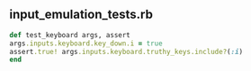 
  ## input_emulation_tests.rb

  ```ruby
  def test_keyboard args, assert
  args.inputs.keyboard.key_down.i = true
  assert.true! args.inputs.keyboard.truthy_keys.include?(:i)
end

  ```
  